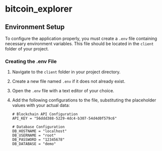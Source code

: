 # bitcoin_explorer

## Environment Setup

To configure the application properly, you must create a `.env` file containing necessary environment variables. This file should be located in the `client` folder of your project.

### Creating the .env File

1. Navigate to the `client` folder in your project directory.
2. Create a new file named `.env` if it does not already exist.
3. Open the `.env` file with a text editor of your choice.
4. Add the following configurations to the file, substituting the placeholder values with your actual data:

   ```plaintext
   # Blockchain API Configuration
   API_KEY = "56ddd388-5229-4dc4-b307-54d4d0f579c6"

   # Database Configuration
   DB_HOSTNAME = "localhost"
   DB_USERNAME = "root"
   DB_PASSWORD = "12345678"
   DB_DATABASE = "demo"
